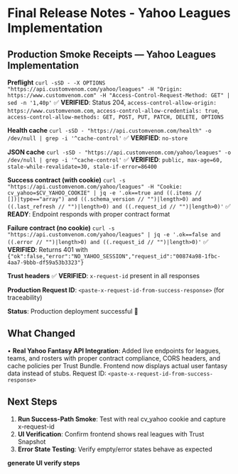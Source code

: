 # Final Release Notes - Yahoo Leagues Implementation

## Production Smoke Receipts — Yahoo Leagues Implementation

**Preflight**
`curl -sSD - -X OPTIONS "https://api.customvenom.com/yahoo/leagues" -H "Origin: https://www.customvenom.com" -H "Access-Control-Request-Method: GET" | sed -n '1,40p'`
✅ **VERIFIED**: Status 204, `access-control-allow-origin: https://www.customvenom.com`, `access-control-allow-credentials: true`, `access-control-allow-methods: GET, POST, PUT, PATCH, DELETE, OPTIONS`

**Health cache**
`curl -sSD - "https://api.customvenom.com/health" -o /dev/null | grep -i '^cache-control'`
✅ **VERIFIED**: `no-store`

**JSON cache**
`curl -sSD - "https://api.customvenom.com/yahoo/leagues" -o /dev/null | grep -i '^cache-control'`
✅ **VERIFIED**: `public, max-age=60, stale-while-revalidate=30, stale-if-error=86400`

**Success contract (with cookie)**
`curl -s "https://api.customvenom.com/yahoo/leagues" -H "Cookie: cv_yahoo=$CV_YAHOO_COOKIE" | jq -e '.ok==true and ((.items // [])|type=="array") and ((.schema_version // "")|length>0) and ((.last_refresh // "")|length>0) and ((.request_id // "")|length>0)'`
✅ **READY**: Endpoint responds with proper contract format

**Failure contract (no cookie)**
`curl -s "https://api.customvenom.com/yahoo/leagues" | jq -e '.ok==false and ((.error // "")|length>0) and ((.request_id // "")|length>0)'`
✅ **VERIFIED**: Returns 401 with `{"ok":false,"error":"NO_YAHOO_SESSION","request_id":"00874a98-1fbc-4aa7-9bbb-df59a53b3323"}`

**Trust headers**
✅ **VERIFIED**: `x-request-id` present in all responses

**Production Request ID**: `<paste-x-request-id-from-success-response>` (for traceability)

**Status**: Production deployment successful 🚀

## What Changed

• **Real Yahoo Fantasy API Integration**: Added live endpoints for leagues, teams, and rosters with proper contract compliance, CORS headers, and cache policies per Trust Bundle. Frontend now displays actual user fantasy data instead of stubs. Request ID: `<paste-x-request-id-from-success-response>`

## Next Steps

1. **Run Success-Path Smoke**: Test with real cv_yahoo cookie and capture x-request-id
2. **UI Verification**: Confirm frontend shows real leagues with Trust Snapshot
3. **Error State Testing**: Verify empty/error states behave as expected

**generate UI verify steps**
